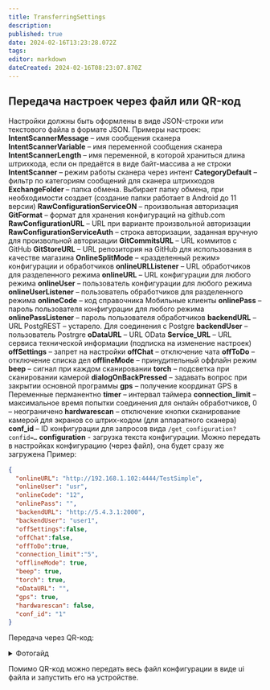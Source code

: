 ```yaml
---
title: TransferringSettings
description: 
published: true
date: 2024-02-16T13:23:28.072Z
tags: 
editor: markdown
dateCreated: 2024-02-16T08:23:07.870Z
---
```


## Передача настроек через файл или QR-код
Настройки должны быть оформлены в виде JSON-строки или текстового файла в формате JSON. Примеры настроек:
**IntentScannerMessage** – имя сообщения сканера
**IntentScannerVariable** – имя переменной сообщения сканера
**IntentScannerLength** – имя переменной, в которой храниться длина штрихкода, если он предаётся в виде байт-массива а не строки
**IntentScanner** – режим работы сканера через интент
**CategoryDefault** – фильтр по категориям сообщений для сканера штрихкодов
**ExchangeFolder** – папка обмена. Выбирает папку обмена, при необходимости создает (создание папки работает в Android до 11 версии)
**RawConfigurationServiceON** – произвольная авторизация
**GitFormat** – формат для хранения конфигураций на github.com
**RawConfigurationURL** – URL при варианте произвольной авторизации
**RawConfigurationServiceAuth** – строка авторизации, заданная вручную для произвольной авторизации
**GitCommitsURL** – URL коммитов с GitHub
**GitStoreURL** – URL репозитория на GitHub для использования в качестве магазина
**OnlineSplitMode** – «разделенный режим» конфигурации и обработчиков
**onlineURLListener** – URL обработчиков для разделенного режима
**onlineURL** – URL конфигурации для любого режима
**onlineUser** – пользователь конфигурации для любого режима
**onlineUserListener** – пользователь обработчиков для разделенного режима
**onlineCode** – код справочника Мобильные клиенты
**onlinePass** – пароль пользователя конфигурации для любого режима
**onlinePassListener** – пароль пользователя обработчиков
**backendURL** – URL PostgREST – устарело. Для соединения с Postgre
**backendUser** – пользователь Postrgre
**oDataURL** – URL OData
**Service_URL** – URL сервиса технической информации (подписка на изменение настроек)
**offSettings** – запрет на настройки
**offChat** – отключение чата
**offToDo** – отключение списка дел
**offlineMode** – принудительный оффлайн режим
**beep** – сигнал при каждом сканировании
**torch** – подсветка при сканировании камерой
**dialogOnBackPressed** – задавать вопрос при закрытии основной программы
**gps** – получение координат GPS в Переменные перманентно
**timer** – интервал таймера
**connection_limit** – максимальное время попытки соединения для онлайн обработчиков, 0 – неограничено
**hardwarescan** – отключение кнопки сканирование камерой для экранов со штрих-кодом (для аппаратного сканера)
**conf_id** – ID конфигурации для запросов вида `/get_configuration?confid=…`
**configuration** - загрузка текста конфигурации. Можно передать в настройках конфигурацию (через файл), она будет сразу же загружена
Пример:
```JSON
{
  "onlineURL": "http://192.168.1.102:4444/TestSimple",
  "onlineUser": "usr",
  "onlineCode": "12",
  "onlinePass": "",
  "backendURL": "http://5.4.3.1:2000",
  "backendUser": "user1",
  "offSettings":false,
  "offChat":false,
  "offToDo":true,
  "connection_limit":"5",
  "offlineMode": true,
  "beep": true,
  "torch": true,
  "oDataURL": "",
  "gps": true,
  "hardwarescan": false,
  "conf_id": "1"
}
```

Передача через QR-код:
<details>
<summary>Фотогайд</summary>
<br>
<img src="/files/Pastedimage20240118095916.png" width="900">
<br>
<img src="/files/Pastedimage20240118100053.png" width="400"> 
<br>Необходимо навести камеру на QR-код.
</details>

Помимо QR-код можно передать весь файл конфигурации в виде ui файла и запустить его на устройстве.
